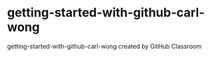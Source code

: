# getting-started-with-github-carl-wong
getting-started-with-github-carl-wong created by GitHub Classroom
